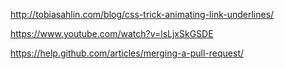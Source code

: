 <!-- Used Learning Resources -->
http://tobiasahlin.com/blog/css-trick-animating-link-underlines/
<!-- Helped me design the hover effect for the line starting at the center point and moving out left/right to completion. This utilizes the :before psuedo class on a couple of different elements. -->

https://www.youtube.com/watch?v=lsLjxSkGSDE
<!-- This helped me with merging my branches via git. Though I did after have to go delete my branch via github seperately. Im guessing there is multiple ways to merge branches and this particular resource only utilizes the terminal. -->

https://help.github.com/articles/merging-a-pull-request/
<!-- Helped with Merge and Pull request on github -->